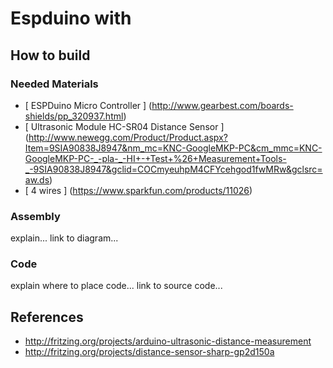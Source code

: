 # Espduino with 

## How to build

### Needed Materials
* [ ESPDuino Micro Controller ] (http://www.gearbest.com/boards-shields/pp_320937.html)
* [ Ultrasonic Module HC-SR04 Distance Sensor ] (http://www.newegg.com/Product/Product.aspx?Item=9SIA90838J8947&nm_mc=KNC-GoogleMKP-PC&cm_mmc=KNC-GoogleMKP-PC-_-pla-_-HI+-+Test+%26+Measurement+Tools-_-9SIA90838J8947&gclid=COCmyeuhpM4CFYcehgod1fwMRw&gclsrc=aw.ds)
* [ 4 wires ] (https://www.sparkfun.com/products/11026)

### Assembly
explain...
link to diagram...

### Code
explain where to place code...
link to source code...

## References
- http://fritzing.org/projects/arduino-ultrasonic-distance-measurement
- http://fritzing.org/projects/distance-sensor-sharp-gp2d150a
